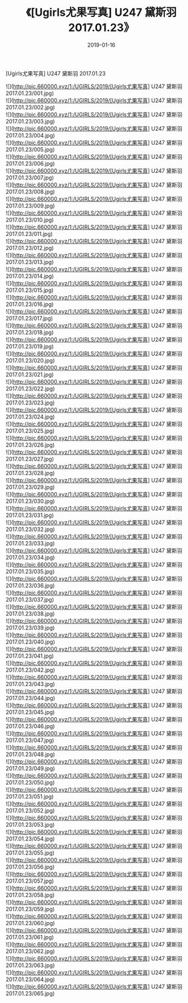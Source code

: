﻿---
layout: post
title:  《[Ugirls尤果写真] U247 黛斯羽 2017.01.23》
date:   2019-01-16
img: http://pic.660000.xyz/1:/UGIRLS/2019/[Ugirls尤果写真] U247 黛斯羽 2017.01.23/000.jpg
categories: [美女, 清纯, 唯美]
---

[Ugirls尤果写真] U247 黛斯羽 2017.01.23

 ![](http://pic.660000.xyz/1:/UGIRLS/2019/[Ugirls尤果写真] U247 黛斯羽 2017.01.23/001.jpg) <br>![](http://pic.660000.xyz/1:/UGIRLS/2019/[Ugirls尤果写真] U247 黛斯羽 2017.01.23/002.jpg) <br>![](http://pic.660000.xyz/1:/UGIRLS/2019/[Ugirls尤果写真] U247 黛斯羽 2017.01.23/003.jpg) <br>![](http://pic.660000.xyz/1:/UGIRLS/2019/[Ugirls尤果写真] U247 黛斯羽 2017.01.23/004.jpg) <br>![](http://pic.660000.xyz/1:/UGIRLS/2019/[Ugirls尤果写真] U247 黛斯羽 2017.01.23/005.jpg) <br>![](http://pic.660000.xyz/1:/UGIRLS/2019/[Ugirls尤果写真] U247 黛斯羽 2017.01.23/006.jpg) <br>![](http://pic.660000.xyz/1:/UGIRLS/2019/[Ugirls尤果写真] U247 黛斯羽 2017.01.23/007.jpg) <br>![](http://pic.660000.xyz/1:/UGIRLS/2019/[Ugirls尤果写真] U247 黛斯羽 2017.01.23/008.jpg) <br>![](http://pic.660000.xyz/1:/UGIRLS/2019/[Ugirls尤果写真] U247 黛斯羽 2017.01.23/009.jpg) <br>![](http://pic.660000.xyz/1:/UGIRLS/2019/[Ugirls尤果写真] U247 黛斯羽 2017.01.23/010.jpg) <br>![](http://pic.660000.xyz/1:/UGIRLS/2019/[Ugirls尤果写真] U247 黛斯羽 2017.01.23/011.jpg) <br>![](http://pic.660000.xyz/1:/UGIRLS/2019/[Ugirls尤果写真] U247 黛斯羽 2017.01.23/012.jpg) <br>![](http://pic.660000.xyz/1:/UGIRLS/2019/[Ugirls尤果写真] U247 黛斯羽 2017.01.23/013.jpg) <br>![](http://pic.660000.xyz/1:/UGIRLS/2019/[Ugirls尤果写真] U247 黛斯羽 2017.01.23/014.jpg) <br>![](http://pic.660000.xyz/1:/UGIRLS/2019/[Ugirls尤果写真] U247 黛斯羽 2017.01.23/015.jpg) <br>![](http://pic.660000.xyz/1:/UGIRLS/2019/[Ugirls尤果写真] U247 黛斯羽 2017.01.23/016.jpg) <br>![](http://pic.660000.xyz/1:/UGIRLS/2019/[Ugirls尤果写真] U247 黛斯羽 2017.01.23/017.jpg) <br>![](http://pic.660000.xyz/1:/UGIRLS/2019/[Ugirls尤果写真] U247 黛斯羽 2017.01.23/018.jpg) <br>![](http://pic.660000.xyz/1:/UGIRLS/2019/[Ugirls尤果写真] U247 黛斯羽 2017.01.23/019.jpg) <br>![](http://pic.660000.xyz/1:/UGIRLS/2019/[Ugirls尤果写真] U247 黛斯羽 2017.01.23/020.jpg) <br>![](http://pic.660000.xyz/1:/UGIRLS/2019/[Ugirls尤果写真] U247 黛斯羽 2017.01.23/021.jpg) <br>![](http://pic.660000.xyz/1:/UGIRLS/2019/[Ugirls尤果写真] U247 黛斯羽 2017.01.23/022.jpg) <br>![](http://pic.660000.xyz/1:/UGIRLS/2019/[Ugirls尤果写真] U247 黛斯羽 2017.01.23/023.jpg) <br>![](http://pic.660000.xyz/1:/UGIRLS/2019/[Ugirls尤果写真] U247 黛斯羽 2017.01.23/024.jpg) <br>![](http://pic.660000.xyz/1:/UGIRLS/2019/[Ugirls尤果写真] U247 黛斯羽 2017.01.23/025.jpg) <br>![](http://pic.660000.xyz/1:/UGIRLS/2019/[Ugirls尤果写真] U247 黛斯羽 2017.01.23/026.jpg) <br>![](http://pic.660000.xyz/1:/UGIRLS/2019/[Ugirls尤果写真] U247 黛斯羽 2017.01.23/027.jpg) <br>![](http://pic.660000.xyz/1:/UGIRLS/2019/[Ugirls尤果写真] U247 黛斯羽 2017.01.23/028.jpg) <br>![](http://pic.660000.xyz/1:/UGIRLS/2019/[Ugirls尤果写真] U247 黛斯羽 2017.01.23/029.jpg) <br>![](http://pic.660000.xyz/1:/UGIRLS/2019/[Ugirls尤果写真] U247 黛斯羽 2017.01.23/030.jpg) <br>![](http://pic.660000.xyz/1:/UGIRLS/2019/[Ugirls尤果写真] U247 黛斯羽 2017.01.23/031.jpg) <br>![](http://pic.660000.xyz/1:/UGIRLS/2019/[Ugirls尤果写真] U247 黛斯羽 2017.01.23/032.jpg) <br>![](http://pic.660000.xyz/1:/UGIRLS/2019/[Ugirls尤果写真] U247 黛斯羽 2017.01.23/033.jpg) <br>![](http://pic.660000.xyz/1:/UGIRLS/2019/[Ugirls尤果写真] U247 黛斯羽 2017.01.23/034.jpg) <br>![](http://pic.660000.xyz/1:/UGIRLS/2019/[Ugirls尤果写真] U247 黛斯羽 2017.01.23/035.jpg) <br>![](http://pic.660000.xyz/1:/UGIRLS/2019/[Ugirls尤果写真] U247 黛斯羽 2017.01.23/036.jpg) <br>![](http://pic.660000.xyz/1:/UGIRLS/2019/[Ugirls尤果写真] U247 黛斯羽 2017.01.23/037.jpg) <br>![](http://pic.660000.xyz/1:/UGIRLS/2019/[Ugirls尤果写真] U247 黛斯羽 2017.01.23/038.jpg) <br>![](http://pic.660000.xyz/1:/UGIRLS/2019/[Ugirls尤果写真] U247 黛斯羽 2017.01.23/039.jpg) <br>![](http://pic.660000.xyz/1:/UGIRLS/2019/[Ugirls尤果写真] U247 黛斯羽 2017.01.23/040.jpg) <br>![](http://pic.660000.xyz/1:/UGIRLS/2019/[Ugirls尤果写真] U247 黛斯羽 2017.01.23/041.jpg) <br>![](http://pic.660000.xyz/1:/UGIRLS/2019/[Ugirls尤果写真] U247 黛斯羽 2017.01.23/042.jpg) <br>![](http://pic.660000.xyz/1:/UGIRLS/2019/[Ugirls尤果写真] U247 黛斯羽 2017.01.23/043.jpg) <br>![](http://pic.660000.xyz/1:/UGIRLS/2019/[Ugirls尤果写真] U247 黛斯羽 2017.01.23/044.jpg) <br>![](http://pic.660000.xyz/1:/UGIRLS/2019/[Ugirls尤果写真] U247 黛斯羽 2017.01.23/045.jpg) <br>![](http://pic.660000.xyz/1:/UGIRLS/2019/[Ugirls尤果写真] U247 黛斯羽 2017.01.23/046.jpg) <br>![](http://pic.660000.xyz/1:/UGIRLS/2019/[Ugirls尤果写真] U247 黛斯羽 2017.01.23/047.jpg) <br>![](http://pic.660000.xyz/1:/UGIRLS/2019/[Ugirls尤果写真] U247 黛斯羽 2017.01.23/048.jpg) <br>![](http://pic.660000.xyz/1:/UGIRLS/2019/[Ugirls尤果写真] U247 黛斯羽 2017.01.23/049.jpg) <br>![](http://pic.660000.xyz/1:/UGIRLS/2019/[Ugirls尤果写真] U247 黛斯羽 2017.01.23/050.jpg) <br>![](http://pic.660000.xyz/1:/UGIRLS/2019/[Ugirls尤果写真] U247 黛斯羽 2017.01.23/051.jpg) <br>![](http://pic.660000.xyz/1:/UGIRLS/2019/[Ugirls尤果写真] U247 黛斯羽 2017.01.23/052.jpg) <br>![](http://pic.660000.xyz/1:/UGIRLS/2019/[Ugirls尤果写真] U247 黛斯羽 2017.01.23/053.jpg) <br>![](http://pic.660000.xyz/1:/UGIRLS/2019/[Ugirls尤果写真] U247 黛斯羽 2017.01.23/054.jpg) <br>![](http://pic.660000.xyz/1:/UGIRLS/2019/[Ugirls尤果写真] U247 黛斯羽 2017.01.23/055.jpg) <br>![](http://pic.660000.xyz/1:/UGIRLS/2019/[Ugirls尤果写真] U247 黛斯羽 2017.01.23/056.jpg) <br>![](http://pic.660000.xyz/1:/UGIRLS/2019/[Ugirls尤果写真] U247 黛斯羽 2017.01.23/057.jpg) <br>![](http://pic.660000.xyz/1:/UGIRLS/2019/[Ugirls尤果写真] U247 黛斯羽 2017.01.23/058.jpg) <br>![](http://pic.660000.xyz/1:/UGIRLS/2019/[Ugirls尤果写真] U247 黛斯羽 2017.01.23/059.jpg) <br>![](http://pic.660000.xyz/1:/UGIRLS/2019/[Ugirls尤果写真] U247 黛斯羽 2017.01.23/060.jpg) <br>![](http://pic.660000.xyz/1:/UGIRLS/2019/[Ugirls尤果写真] U247 黛斯羽 2017.01.23/061.jpg) <br>![](http://pic.660000.xyz/1:/UGIRLS/2019/[Ugirls尤果写真] U247 黛斯羽 2017.01.23/062.jpg) <br>![](http://pic.660000.xyz/1:/UGIRLS/2019/[Ugirls尤果写真] U247 黛斯羽 2017.01.23/063.jpg) <br>![](http://pic.660000.xyz/1:/UGIRLS/2019/[Ugirls尤果写真] U247 黛斯羽 2017.01.23/064.jpg) <br>![](http://pic.660000.xyz/1:/UGIRLS/2019/[Ugirls尤果写真] U247 黛斯羽 2017.01.23/065.jpg) <br>